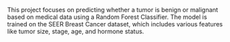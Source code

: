 This project focuses on predicting whether a tumor is benign or malignant based on medical data using a Random Forest Classifier. The model is trained on the SEER Breast Cancer dataset, which includes various features like tumor size, stage, age, and hormone status.

